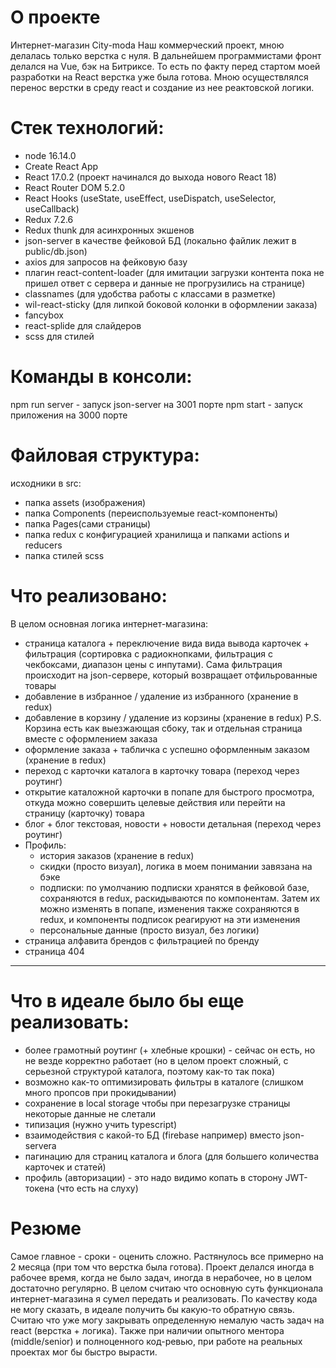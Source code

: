 # О проекте
Интернет-магазин City-moda
Наш коммерческий проект, мною делалась только верстка с нуля. В дальнейшем программистами фронт делался на Vue, бэк на Битриксе.
То есть по факту перед стартом моей разработки на React верстка уже была готова. Мною осуществлялся перенос верстки в среду react и создание из нее реактовской логики.

# Стек технологий:
- node 16.14.0
- Create React App
- React 17.0.2 (проект начинался до выхода нового React 18)
- React Router DOM 5.2.0
- React Hooks (useState, useEffect, useDispatch, useSelector, useCallback)
- Redux 7.2.6
- Redux thunk для асинхронных экшенов
- json-server в качестве фейковой БД (локально файлик лежит в public/db.json)
- axios для запросов на фейковую базу
- плагин react-content-loader (для имитации загрузки контента пока не пришел ответ с сервера и данные не прогрузились на странице)
- classnames (для удобства работы с классами в разметке)
- wil-react-sticky (для липкой боковой колонки в оформлении заказа)
- fancybox
- react-splide для слайдеров
- scss для стилей


# Команды в консоли:
npm run server - запуск json-server на 3001 порте
npm start - запуск приложения на 3000 порте


# Файловая структура:
исходники в src:
- папка assets (изображения)
- папка Components (переиспользуемые react-компоненты)
- папка Pages(сами страницы)
- папка redux с конфигурацией хранилища и папками actions и reducers
- папка стилей scss


# Что реализовано:
В целом основная логика интернет-магазина:
- страница каталога + переключение вида вида вывода карточек + фильтрация (сортировка с радиокнопками, фильтрация с чекбоксами, диапазон цены с инпутами). Сама фильтрация происходит на json-сервере, который возвращает отфильрованные товары
- добавление в избранное / удаление из избранного (хранение в redux)
- добавление в корзину / удаление из корзины (хранение в redux) P.S. Корзина есть как выезжающая сбоку, так и отдельная страница вместе с оформлением заказа
- оформление заказа + табличка с успешно оформленным заказом (хранение в redux)
- переход с карточки каталога в карточку товара (переход через роутинг)
- открытие каталожной карточки в попапе для быстрого просмотра, откуда можно совершить целевые действия или перейти на страницу (карточку) товара
- блог + блог текстовая, новости + новости детальная (переход через роутинг)
- Профиль:
    - история заказов (хранение в redux)
    - скидки (просто визуал), логика в моем понимании завязана на бэке
    - подписки: по умолчанию подписки хранятся в фейковой базе, сохраняются в redux, раскидываются по компонентам. Затем их можно изменять в попапе, изменения также сохраняются в redux, и компоненты подписок реагируют на эти изменения
    - персональные данные (просто визуал, без логики)
- страница алфавита брендов с фильтрацией по бренду
- страница 404

_________________________________________________________________________________________________

# Что в идеале было бы еще реализовать:
- более грамотный роутинг (+ хлебные крошки) - сейчас он есть, но не везде корректно работает (но в целом проект сложный, с серьезной структурой каталога, поэтому как-то так пока)
- возможно как-то оптимизировать фильтры в каталоге (слишком много пропсов при прокидывании)
- сохранение в local storage чтобы при перезагрузке страницы некоторые данные не слетали
- типизация (нужно учить typescript)
- взаимодействия с какой-то БД (firebase например) вместо json-servera
- пагинацию для страниц каталога и блога (для большего количества карточек и статей)
- профиль (авторизации) - это надо видимо копать в сторону JWT-токена (что есть на слуху)


# Резюме
Самое главное - сроки - оценить сложно. Растянулось все примерно на 2 месяца (при том что верстка была готова). Проект делался иногда в рабочее время, когда не было задач, иногда в нерабочее, но в целом достаточно регулярно.
В целом считаю что основную суть функционала интернет-магазина я сумел передать и реализовать. По качеству кода не могу сказать, в идеале получить бы какую-то обратную связь.
Считаю что уже могу закрывать определенную немалую часть задач на react (верстка + логика). Также при наличии опытного ментора (middle/senior) и полноценного код-ревью, при работе на реальных проектах мог бы быстро вырасти.